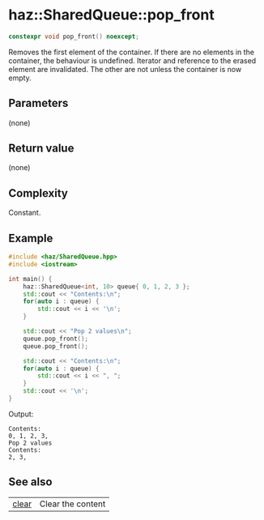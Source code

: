 # **haz::SharedQueue::pop_front**

```cpp
constexpr void pop_front() noexcept;
```

Removes the first element of the container. If there are no elements in the container, the behaviour is undefined.
Iterator and reference to the erased element are invalidated. The other are not unless the container is now empty.

## Parameters
(none)

## Return value
(none)

## Complexity
Constant.

## Example

```cpp
#include <haz/SharedQueue.hpp>
#include <iostream>

int main() {
    haz::SharedQueue<int, 10> queue{ 0, 1, 2, 3 };
    std::cout << "Contents:\n";
    for(auto i : queue) {
        std::cout << i << '\n';
    }

    std::cout << "Pop 2 values\n";
    queue.pop_front();
    queue.pop_front();

    std::cout << "Contents:\n";
    for(auto i : queue) {
        std::cout << i << ", ";
    }
    std::cout << '\n';
}
```
Output:
```
Contents:
0, 1, 2, 3,
Pop 2 values
Contents:
2, 3,
```

## See also
|||
| ---:| --- |
| [clear](clear.md) | Clear the content |
